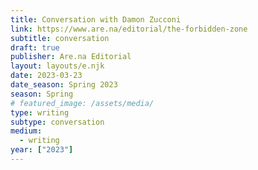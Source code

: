 ```yaml
---
title: Conversation with Damon Zucconi
link: https://www.are.na/editorial/the-forbidden-zone
subtitle: conversation
draft: true
publisher: Are.na Editorial
layout: layouts/e.njk
date: 2023-03-23
date_season: Spring 2023
season: Spring
# featured_image: /assets/media/
type: writing
subtype: conversation
medium:
  - writing
year: ["2023"]
---
```

